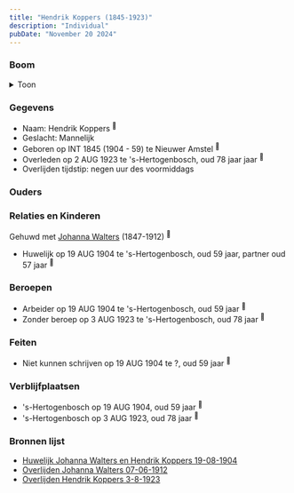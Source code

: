 ```yaml
---
title: "Hendrik Koppers (1845-1923)"
description: "Individual"
pubDate: "November 20 2024"
---
```


### Boom
<details><summary>Toon</summary>

![test](https://www.plantuml.com/plantuml/svg/XT9VQy8m403mztoAGn_S7eJ-4rSHKOUTEYPZA7kKjBsreMbIaXGfudTVrB896zjRkEJkVfTagWrLfYuvqGKJ5LMqX9WcHQPaBT97oQK2ewZGTWk58JbB4HAc4exNDPQLQQ34CaQbho5jKA4qJONafch2gTPm900mbof5jSrPKWZKUZmkAHEJ2VZaH4WFNY-jD27NbCuIHQfO0S-ogcoJ3b0DAyTntH2-KhiBFnf4Srl_-C6GfoSOZs8QD_jO6iDnD87LPWlkGp20EpTq0kZ38Bo73SFwW0fcfKNpcrnTr9plgKZtYP9Qnz92RH4FPhidS4FFXvxkBr4PcQ68fKxoixq5hsLEXQ3mJhcv1JiXG3UQB_o5_mVK7SBBxEri7Vviygzm2ElTnWfTxpTX2noF3fYcJ6JdTc4xanDSe97ZE847NSwot3J8kJnOx8cqDzxljoT8Ez5tW4pjGzclz0a0)
</details>

### Gegevens
- Naam: Hendrik Koppers <sup><a href="../s00159/" style="text-decoration:none" title="Huwelijk Johanna Walters en Hendrik Koppers 19-08-1904">:link:</a></sup>
- Geslacht: Mannelijk
- Geboren op INT 1845 (1904 - 59) te Nieuwer Amstel <sup><a href="../s00159/" style="text-decoration:none" title="Huwelijk Johanna Walters en Hendrik Koppers 19-08-1904">:link:</a></sup>
- Overleden op 2 AUG 1923 te 's-Hertogenbosch, oud 78 jaar jaar <sup><a href="../s00227/" style="text-decoration:none" title="Overlijden Hendrik Koppers 3-8-1923">:link:</a></sup>
- Overlijden tijdstip: negen uur des voormiddags

### Ouders

### Relaties en Kinderen

Gehuwd met [Johanna Walters](../i00109/) (1847-1912) <sup><a href="../s00159/" style="text-decoration:none" title="Huwelijk Johanna Walters en Hendrik Koppers 19-08-1904">:link:</a></sup>
- Huwelijk op 19 AUG 1904 te 's-Hertogenbosch, oud 59 jaar, partner oud 57 jaar <sup><a href="../s00159/" style="text-decoration:none" title="Huwelijk Johanna Walters en Hendrik Koppers 19-08-1904">:link:</a></sup>

### Beroepen
- Arbeider op 19 AUG 1904 te 's-Hertogenbosch, oud 59 jaar <sup><a href="../s00159/" style="text-decoration:none" title="Huwelijk Johanna Walters en Hendrik Koppers 19-08-1904">:link:</a></sup>
- Zonder beroep op 3 AUG 1923 te 's-Hertogenbosch, oud 78 jaar <sup><a href="../s00227/" style="text-decoration:none" title="Overlijden Hendrik Koppers 3-8-1923">:link:</a></sup>

### Feiten
- Niet kunnen schrijven op 19 AUG 1904 te ?, oud 59 jaar <sup><a href="../s00159/" style="text-decoration:none" title="Huwelijk Johanna Walters en Hendrik Koppers 19-08-1904">:link:</a></sup>

### Verblijfplaatsen
- 's-Hertogenbosch  op 19 AUG 1904, oud 59 jaar  <sup><a href="../s00159/" style="text-decoration:none" title="Huwelijk Johanna Walters en Hendrik Koppers 19-08-1904">:link:</a></sup>
- 's-Hertogenbosch  op 3 AUG 1923, oud 78 jaar  <sup><a href="../s00227/" style="text-decoration:none" title="Overlijden Hendrik Koppers 3-8-1923">:link:</a></sup>

### Bronnen lijst
- [Huwelijk Johanna Walters en Hendrik Koppers 19-08-1904](../s00159/)
- [Overlijden Johanna Walters 07-06-1912](../s00161/)
- [Overlijden Hendrik Koppers 3-8-1923](../s00227/)